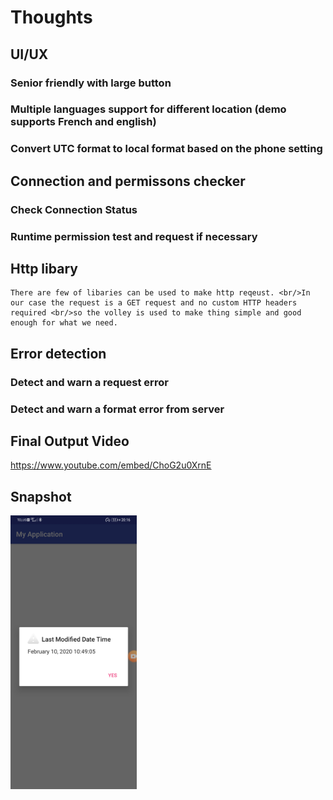 # Thoughts

## UI/UX
### Senior friendly with large button
### Multiple languages support for different location (demo supports French and english)
### Convert UTC format to local format based on the phone setting

## Connection and permissons checker
### Check Connection Status
### Runtime permission test and request if necessary
	
## Http libary
	There are few of libaries can be used to make http reqeust. <br/>In our case the request is a GET request and no custom HTTP headers required <br/>so the volley is used to make thing simple and good enough for what we need. 

## Error detection
### Detect and warn a request error
### Detect and warn a format error from server

## Final Output Video
https://www.youtube.com/embed/ChoG2u0XrnE
	
## Snapshot
<img src="https://github.com/mailart/q2/blob/master/snapshot.jpg" width="40%">
	
